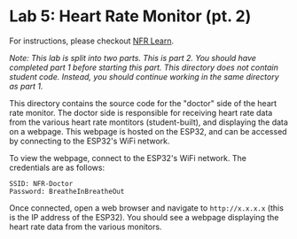 # Lab 5: Heart Rate Monitor (pt. 2)

For instructions, please checkout [NFR Learn](https://nfr-learn.ue.r.appspot.com/lessons).

*Note: This lab is split into two parts. This is part 2. You should have completed part 1 before starting this part. This directory does not contain student code. Instead, you should continue working in the same directory as part 1.*

This directory contains the source code for the "doctor" side of the heart rate monitor. The doctor side is responsible for receiving heart rate data from the various heart rate montitors (student-built), and displaying the data on a webpage. This webpage is hosted on the ESP32, and can be accessed by connecting to the ESP32's WiFi network.

To view the webpage, connect to the ESP32's WiFi network. The credentials are as follows:
```
SSID: NFR-Doctor
Password: BreatheInBreatheOut
```

Once connected, open a web browser and navigate to `http://x.x.x.x` (this is the IP address of the ESP32). You should see a webpage displaying the heart rate data from the various monitors.